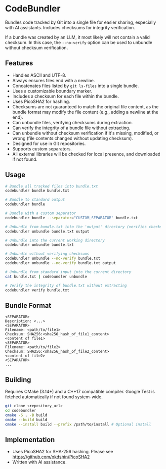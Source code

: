 # CodeBundler
Bundles code tracked by Git into a single file for easier sharing, especially with AI assistants. Includes checksums for integrity verification.

If a bundle was created by an LLM, it most likely will not contain a valid checksum.  In this case, the `--no-verify` option can be used to unbundle without checksum verification.

## Features

*   Handles ASCII and UTF-8.
*   Always ensures files end with a newline.
*   Concatenates files listed by `git ls-files` into a single bundle.
*   Uses a customizable boundary marker.
*   Includes a checksum for each file within the bundle.
*   Uses PicoSHA2 for hashing.
*   Checksums are not guaranteed to match the original file
    content, as the bundle format may modify the file content (e.g.,
    adding a newline at the end).
*   Can unbundle files, verifying checksums during extraction.
*   Can verify the integrity of a bundle file without extracting.
*   Can unbundle without checksum verification if it's missing, modified,
    or wrong (file contents changed without updating checksum).
*   Designed for use in Git repositories.
*   Supports custom separators.
*   All external libraries will be checked for local presence, and
    downloaded if not found.

## Usage

```bash
# Bundle all tracked files into bundle.txt
codebundler bundle bundle.txt

# Bundle to standard output
codebundler bundle

# Bundle with a custom separator
codebundler bundle --separator="CUSTOM_SEPARATOR" bundle.txt

# Unbundle from bundle.txt into the 'output' directory (verifies checksums if available)
codebundler unbundle bundle.txt output

# Unbundle into the current working directory
codebundler unbundle bundle.txt

# Unbundle without verifying checksums
codebundler unbundle --no-verify bundle.txt
codebundler unbundle --no-verify bundle.txt output

# Unbundle from standard input into the current directory
cat bundle.txt | codebundler unbundle

# Verify the integrity of bundle.txt without extracting
codebundler verify bundle.txt
```

## Bundle Format

```
<SEPARATOR>
Description: <...>
<SEPARATOR>
Filename: <path/to/file1>
Checksum: SHA256:<sha256_hash_of_file1_content>
<content of file1>
<SEPARATOR>
Filename: <path/to/file2>
Checksum: SHA256:<sha256_hash_of_file2_content>
<content of file2>
<SEPARATOR>
...
```

## Building

Requires CMake (3.14+) and a C++17 compatible compiler. Google Test is fetched automatically if not found system-wide.

```bash
git clone <repository_url>
cd codebundler
cmake -S . -B build
cmake --build build
cmake --install build --prefix /path/to/install # Optional install
```

## Implementation

*   Uses PicoSHA2 for SHA-256 hashing.  Please see https://github.com/okdshin/PicoSHA2
*   Written with AI assistance.
